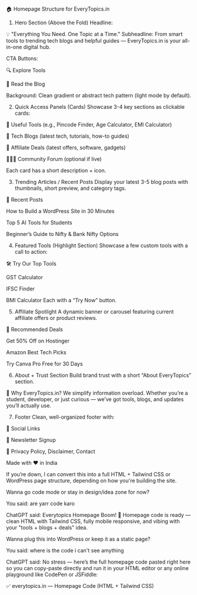 🏠 Homepage Structure for EveryTopics.in
1. Hero Section (Above the Fold)
Headline:

💡 "Everything You Need. One Topic at a Time."
Subheadline:
From smart tools to trending tech blogs and helpful guides — EveryTopics.in is your all-in-one digital hub.

CTA Buttons:

🔍 Explore Tools

📖 Read the Blog

Background: Clean gradient or abstract tech pattern (light mode by default).

2. Quick Access Panels (Cards)
Showcase 3-4 key sections as clickable cards:

🔧 Useful Tools (e.g., Pincode Finder, Age Calculator, EMI Calculator)

🧠 Tech Blogs (latest tech, tutorials, how-to guides)

💼 Affiliate Deals (latest offers, software, gadgets)

🧑‍🤝‍🧑 Community Forum (optional if live)

Each card has a short description + icon.

3. Trending Articles / Recent Posts
Display your latest 3-5 blog posts with thumbnails, short preview, and category tags.

📝 Recent Posts

How to Build a WordPress Site in 30 Minutes

Top 5 AI Tools for Students

Beginner’s Guide to Nifty & Bank Nifty Options

4. Featured Tools (Highlight Section)
Showcase a few custom tools with a call to action:

🛠 Try Our Top Tools

GST Calculator

IFSC Finder

BMI Calculator
Each with a “Try Now” button.

5. Affiliate Spotlight
A dynamic banner or carousel featuring current affiliate offers or product reviews.

🎯 Recommended Deals

Get 50% Off on Hostinger

Amazon Best Tech Picks

Try Canva Pro Free for 30 Days

6. About + Trust Section
Build brand trust with a short “About EveryTopics” section.

📌 Why EveryTopics.in?
We simplify information overload. Whether you’re a student, developer, or just curious — we’ve got tools, blogs, and updates you’ll actually use.

7. Footer
Clean, well-organized footer with:

📱 Social Links

📧 Newsletter Signup

🧾 Privacy Policy, Disclaimer, Contact

Made with ❤️ in India

If you’re down, I can convert this into a full HTML + Tailwind CSS or WordPress page structure, depending on how you're building the site.

Wanna go code mode or stay in design/idea zone for now?






You said:
are yarr code karo 


ChatGPT said:
Everytopics Homepage
Boom! 🚀 Homepage code is ready — clean HTML with Tailwind CSS, fully mobile responsive, and vibing with your "tools + blogs + deals" idea.

Wanna plug this into WordPress or keep it as a static page?






You said:
where is the code i can't see amything


ChatGPT said:
No stress — here’s the full homepage code pasted right here so you can copy-paste directly and run it in your HTML editor or any online playground like CodePen or JSFiddle:

✅ everytopics.in — Homepage Code (HTML + Tailwind CSS)
